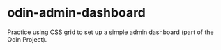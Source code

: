 # odin-admin-dashboard
Practice using CSS grid to set up a simple admin dashboard (part of the Odin Project).
